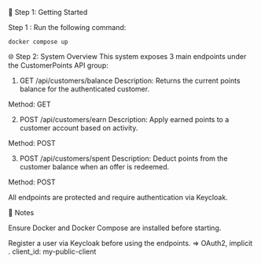 🚀 Step 1: Getting Started

Step 1 : Run the following command:
```
docker compose up
```
🌐 Step 2: System Overview
This system exposes 3 main endpoints under the CustomerPoints API group:

1. GET /api/customers/balance
Description: Returns the current points balance for the authenticated customer.

Method: GET

2. POST /api/customers/earn
Description: Apply earned points to a customer account based on activity.

Method: POST

3. POST /api/customers/spent
Description: Deduct points from the customer balance when an offer is redeemed.

Method: POST

All endpoints are protected and require authentication via Keycloak.

📝 Notes

Ensure Docker and Docker Compose are installed before starting.

Register a user via Keycloak before using the endpoints. => OAuth2, implicit . client_id: my-public-client

